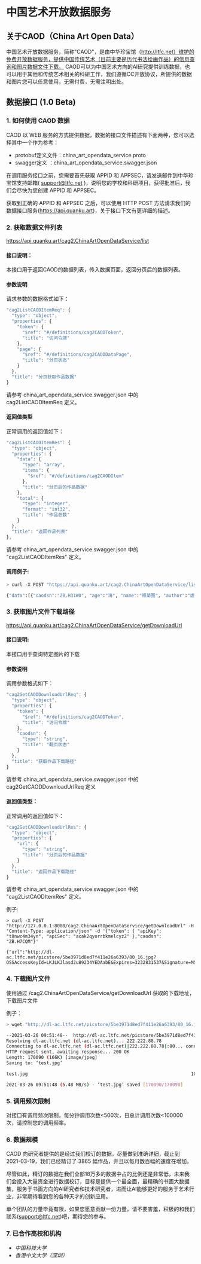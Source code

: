 # 中国艺术开放数据服务

## 关于CAOD（China Art Open Data）
中国艺术开放数据服务，简称"CAOD"，是由中华珍宝馆（http://ltfc.net）维护的免费开放数据服务，提供中国传统艺术（目前主要是历代书法绘画作品）的信息查询和图片数据文件下载。
CAOD可以为中国艺术方向的AI研究提供训练数据，也可以用于其他和传统艺术相关的科研工作，我们遵循CC开放协议，所提供的数据和图片您可以任意使用，无需付费，无需注明出处。

## 数据接口 (1.0 Beta)
### 1. 如何使用 CAOD 数据
CAOD 以 WEB 服务的方式提供数据，数据的接口文件描述有下面两种，您可以选择其中一个作为参考：
* protobuf定义文件：china_art_opendata_service.proto
* swagger定义 ：china_art_opendata_service.swagger.json


在调用服务接口之前，您需要首先获取 APPID 和 APPSEC，请发送邮件到中华珍宝馆支持邮箱( support@ltfc.net )，说明您的学校和科研项目，获得批准后，我们会尽快为您创建 APPID 和 APPSEC。

获取到正确的 APPID 和 APPSEC 之后，可以使用 HTTP POST 方法请求我们的数据接口服务(https://api.quanku.art)，关于接口下文有更详细的描述。

### 2. 获取数据文件列表
https://api.quanku.art/cag2.ChinaArtOpenDataService/list

#### 接口说明：
本接口用于返回CAOD的数据列表，传入数据页面，返回分页后的数据列表。

#### 参数说明
请求参数的数据格式如下：
```javascript
"cag2ListCAODItemReq": {
  "type": "object",
  "properties": {
    "token": {
      "$ref": "#/definitions/cag2CAODToken",
      "title": "访问令牌"
    },
    "page": {
      "$ref": "#/definitions/cag2CAODDataPage",
      "title": "分页状态"
    }
  },
  "title": "分页获取作品数据"
}
```
请参考 china_art_opendata_service.swagger.json 中的 cag2ListCAODItemReq 定义。

#### 返回值类型
正常调用的返回值如下：
```javascript
"cag2ListCAODItemRes": {
  "type": "object",
  "properties": {
    "data": {
      "type": "array",
      "items": {
        "$ref": "#/definitions/cag2CAODItem"
      },
      "title": "分页后的作品数据"
    },
    "total": {
      "type": "integer",
      "format": "int32",
      "title": "作品总数"
    }
  },
  "title": "返回作品列表"
},
```
请参考 china_art_opendata_service.swagger.json 中的 "cag2ListCAODItemRes" 定义。


#### 调用例子:
```bash
> curl -X POST "https://api.quanku.art/cag2.ChinaArtOpenDataService/list" -H "Content-Type: application/json" -d '{"token": { "apiKey": "t8nwc4m34yn", "apiSec": "axak2qyorrbkmelcyz2" },"page": { "skip": 0, "limit": 1 }}'

{"data":[{"caodsn":"ZB.H31W0", "age":"清", "name":"瓶菊图", "author":"虚谷", "desc":"", "commentInfo":"", "stampInfo":"", "referenceBook":"", "mediaType":"", "materialType":"", "styleType":"", "size":"", "tags":[], "subjects":[], "technique":[]}], "total":3253}%
```

### 3. 获取图片文件下载路径
https://api.quanku.art/cag2.ChinaArtOpenDataService/getDownloadUrl

#### 接口说明:
本接口用于查询特定图片的下载

#### 参数说明
调用参数格式如下：
```javascript
"cag2GetCAODDownloadUrlReq": {
  "type": "object",
  "properties": {
    "token": {
      "$ref": "#/definitions/cag2CAODToken",
      "title": "访问令牌"
    },
    "caodsn": {
      "type": "string",
      "title": "翻页状态"
    }
  },
  "title": "获取作品下载路径"
}
```
请参考 china_art_opendata_service.swagger.json 中的 cag2GetCAODDownloadUrlReq 定义

#### 返回值类型：
正常调用的返回值如下：
```javascript
"cag2GetCAODDownloadUrlRes": {
  "type": "object",
  "properties": {
    "url": {
      "type": "string",
      "title": "分页后的作品数据"
    }
  },
  "title": "返回作品下载路径"
}
```
请参考 china_art_opendata_service.swagger.json 中的 "cag2ListCAODItemRes" 定义。

例子:
```
> curl -X POST "http://127.0.0.1:8080/cag2.ChinaArtOpenDataService/getDownloadUrl" -H "Content-Type: application/json" -d '{"token": { "apiKey": "t8nwc4m34yn", "apiSec": "axak2qyorrbkmelcyz2" },"caodsn": "ZB.H7CQM"}'

{"url":"http://dl-ac.ltfc.net/picstore/5be3971d8ed7f411e26a6393/80_16.jpg?OSSAccessKeyId=LKJLKJlasd2u89234YEDAabE&Expires=3232831537&Signature=M5TmhHlNZ4fBFQZuekIyabFw2gQ%3D"}%
```

### 4. 下载图片文件
使用通过 /cag2.ChinaArtOpenDataService/getDownloadUrl 获取的下载地址，下载图片文件

例子：
```bash
> wget "http://dl-ac.ltfc.net/picstore/5be3971d8ed7f411e26a6393/80_16.jpg?OSSAccessKeyId=LTAI4GABAJTRLmyzd7NtBpaY&Expires=3233447046&Signature=cF%2FUFRD6PPZUBU7aHjsQZXqB8BY%3D" -O test.jpg

--2021-03-26 09:51:48--  http://dl-ac.ltfc.net/picstore/5be3971d8ed7f411e26a6393/80_16.jpg?OSSAccessKeyId=LTAI4GABAJTRLmyzd7NtBpaY&Expires=3233447046&Signature=cF%2FUFRD6PPZUBU7aHjsQZXqB8BY%3D
Resolving dl-ac.ltfc.net (dl-ac.ltfc.net)... 222.222.88.78
Connecting to dl-ac.ltfc.net (dl-ac.ltfc.net)|222.222.88.78|:80... connected.
HTTP request sent, awaiting response... 200 OK
Length: 170090 (166K) [image/jpeg]
Saving to: ‘test.jpg’

test.jpg                                                             100%[====================================================>] 166.10K  --.-KB/s    in 0.03s

2021-03-26 09:51:48 (5.48 MB/s) - ‘test.jpg’ saved [170090/170090]
```
### 5. 调用频次限制
对接口有调用频次限制，每分钟调用次数<500次，日总计调用次数<100000 次，请控制您的调用频率。

### 6. 数据规模
CAOD 向研究者提供的是经过我们校订的数据，尽量做到准确详细，截止到 2021-03-19，我们已经精订了 3865 幅作品，并且以每月数百幅的速度在增加。

尽管如此，精订的数据在我们全部18万多的数据中占的比例还是非常低，未来我们会投入大量资金进行数据校订，目标是提供一个最全面，最精确的书画大数据集，服务于书画方向的AI研究者和技术研究者，进而让AI能够更好的服务于艺术行业，非常期待看到您的各种天才的创新应用。

单个团队的力量毕竟有限，如果您愿意贡献一份力量，请不要害羞，积极的和我们联系(support@ltfc.net)吧，期待您的参与。

### 7. 已合作高校和机构
* _中国科技大学_
* _香港中文大学（深圳）_
